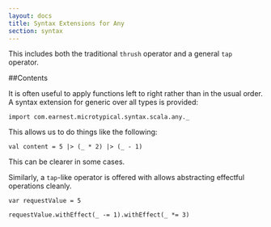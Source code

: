 ```yaml
---
layout: docs
title: Syntax Extensions for Any
section: syntax
---
```


This includes both the traditional `thrush` operator and a general `tap` operator.

##Contents

It is often useful to apply functions left to right rather than in the usual order.
A syntax extension for generic over all types is provided:
```tut:silent
import com.earnest.microtypical.syntax.scala.any._
```

This allows us to do things like the following:
```tut
val content = 5 |> (_ * 2) |> (_ - 1)
```

This can be clearer in some cases.

Similarly, a `tap`-like operator is offered with allows abstracting effectful operations cleanly.
```
var requestValue = 5

requestValue.withEffect(_ -= 1).withEffect(_ *= 3)
```

